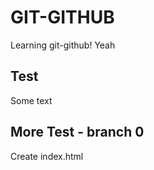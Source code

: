 # GIT-GITHUB  
Learning git-github!
Yeah

## Test

Some text

## More Test - branch 0

Create index.html
